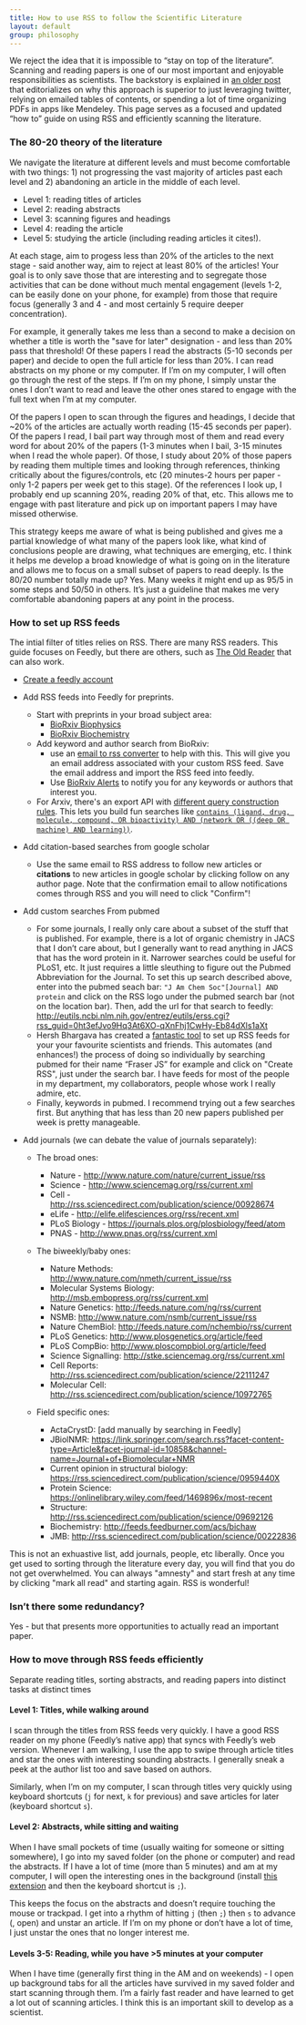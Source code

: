 ```yaml
---
title: How to use RSS to follow the Scientific Literature
layout: default
group: philosophy
---
```


We reject the idea that it is impossible to “stay on top of the literature”. Scanning and reading papers is one of our most important and enjoyable responsibilities as scientists. The backstory is explained in [an older post](https://fraserlab.com/2013/09/28/The-Fraser-Lab-method-of-following-the-scientific-literature/) that editorializes on why this approach is superior to just leveraging twitter, relying on emailed tables of contents, or spending a lot of time organizing PDFs in apps like Mendeley. This page serves as a focused and updated “how to” guide on using RSS and efficiently scanning the literature.

### The 80-20 theory of the literature

We navigate the literature at different levels and must become comfortable with two things: 1) not progressing the vast majority of articles past each level and 2) abandoning an article in the middle of each level.


* Level 1: reading titles of articles
* Level 2: reading abstracts
* Level 3: scanning figures and headings
* Level 4: reading the article
* Level 5: studying the article (including reading articles it cites!).

At each stage, aim to progess less than 20% of the articles to the next stage - said another way, aim to reject at least 80% of the articles! Your goal is to only save those that are interesting and to segregate those activities that can be done without much mental engagement (levels 1-2, can be easily done on your phone, for example) from those that require focus (generally 3 and 4 - and most certainly 5 require deeper concentration).

For example, it generally takes me less than a second to make a decision on whether a title is worth the "save for later" designation - and less than 20% pass that threshold! Of these papers I read the abstracts (5-10 seconds per paper) and decide to open the full article for less than 20%.  I can read abstracts on my phone or my computer. If I’m on my computer, I will often go through the rest of the steps. If I’m on my phone, I simply unstar the ones I don’t want to read and leave the other ones stared to engage with the full text when I’m at my computer.

Of the papers I open to scan through the figures and headings, I decide that ~20% of the articles are actually worth reading (15-45 seconds per paper).   Of the papers I read, I bail part way through most of them and read every word for about 20% of the papers (1-3 minutes when I bail, 3-15 minutes when I read the whole paper). Of those, I study about 20% of those papers by reading them multiple times and looking through references, thinking critically about the figures/controls, etc (20 minutes-2 hours per paper - only 1-2 papers per week get to this stage). Of the references I look up, I probably end up scanning 20%, reading 20% of that, etc. This allows me to engage with past literature and pick up on important papers I may have missed otherwise.

This strategy keeps me aware of what is being published and gives me a partial knowledge of what many of the papers look like, what kind of conclusions people are drawing, what techniques are emerging, etc.  I think it helps me develop a broad knowledge of what is going on in the literature and allows me to focus on a small subset of papers to read deeply. Is the 80/20 number totally made up? Yes. Many weeks it might end up as 95/5 in some steps and 50/50 in others.  It’s just a guideline that makes me very comfortable abandoning papers at any point in the process.

### How to set up RSS feeds

The intial filter of titles relies on RSS. There are many RSS readers. This guide focuses on Feedly, but there are others, such as [The Old Reader](http://theoldreader.com/) that can also work.

* [Create a feedly account](http://cloud.feedly.com/#start)
* Add RSS feeds into Feedly for preprints.
  * Start with preprints in your broad subject area:
    * [BioRxiv Biophysics](https://connect.biorxiv.org/biorxiv_xml.php?subject=biophysics)
    * [BioRxiv Biochemistry](http://connect.biorxiv.org/biorxiv_xml.php?subject=biochemistry)
  * Add keyword and author search from BioRxiv:
    * use an [email to rss converter](https://www.kill-the-newsletter.com/) to help with this. This will give you an email address associated with your custom RSS feed. Save the email address and import the RSS feed into feedly.
    * Use [BioRxiv Alerts](https://www.biorxiv.org/alerts) to notify you for any keywords or authors that interest you.
  * For Arxiv, there's an export API with [different query construction rules](https://arxiv.org/help/api/user-manual#query_details). This lets you build fun searches like [`contains (ligand, drug, molecule, compound, OR bioactivity) AND (network OR ((deep OR machine) AND learning))`](http://export.arxiv.org/api/query?search_query=all:%28ligand+OR+drug+OR+molecule+OR+compound+OR+bioactivity%29+AND+%28network+OR+%28%28deep+OR+machine%29+AND+learning%29%29).
* Add citation-based searches from google scholar
  * Use the same email to RSS address to follow new articles or **citations** to new articles in google scholar by clicking follow on any author page. Note that the confirmation email to allow notifications comes through RSS and you will need to click "Confirm"!
* Add custom searches From pubmed
  * For some journals, I really only care about a subset of the stuff that is published. For example, there is a lot of organic chemistry in JACS that I don’t care about, but I generally want  to read anything in JACS that has the word protein in it. Narrower searches could be useful for PLoS1, etc. It just requires a little sleuthing to figure out the Pubmed Abbreviation for the Journal. To set this up search described above, enter into the pubmed seach bar: `"J Am Chem Soc"[Journal] AND protein` and click on the RSS logo under the pubmed search bar (not on the location bar). Then, add the url for that search to feedly: <http://eutils.ncbi.nlm.nih.gov/entrez/eutils/erss.cgi?rss_guid=0ht3efJvo9Hq3At6XO-qXnFhj1CwHy-Eb84dXls1aXt>
  * Hersh Bhargava has created a [fantastic tool](https://hershbhargava.com/writing/adaptively-following-the-scientific-literature/) to set up RSS feeds for your your favourite scientists and friends. This automates (and enhances!) the process of doing so individually by searching pubmed for their name “Fraser JS” for example and click on "Create RSS", just under the search bar.  I have feeds for most of the people in my department, my collaborators, people whose work I really admire, etc.
  * Finally, keywords in pubmed. I recommend trying out a few searches first. But anything that has less than 20 new papers published per week is pretty manageable.

* Add journals (we can debate the value of journals separately):
  * The broad ones:
    * Nature - <http://www.nature.com/nature/current_issue/rss>
    * Science - <http://www.sciencemag.org/rss/current.xml>
    * Cell - <http://rss.sciencedirect.com/publication/science/00928674>
    * eLife - <http://elife.elifesciences.org/rss/recent.xml>
    * PLoS Biology - <https://journals.plos.org/plosbiology/feed/atom>
    * PNAS - <http://www.pnas.org/rss/current.xml>
  * The biweekly/baby ones:
    * Nature Methods: <http://www.nature.com/nmeth/current_issue/rss>
    * Molecular Systems Biology: <http://msb.embopress.org/rss/current.xml>
    * Nature Genetics: <http://feeds.nature.com/ng/rss/current>
    * NSMB: <http://www.nature.com/nsmb/current_issue/rss>
    * Nature ChemBiol: <http://feeds.nature.com/nchembio/rss/current>
    * PLoS Genetics: <http://www.plosgenetics.org/article/feed>
    * PLoS CompBio: <http://www.ploscompbiol.org/article/feed>
    * Science Signalling: <http://stke.sciencemag.org/rss/current.xml>
    * Cell Reports: <http://rss.sciencedirect.com/publication/science/22111247>
    * Molecular Cell: <http://rss.sciencedirect.com/publication/science/10972765>

  * Field specific ones:
    * ActaCrystD: \[add manually by searching in Feedly\]
    * JBiolNMR: <https://link.springer.com/search.rss?facet-content-type=Article&facet-journal-id=10858&channel-name=Journal+of+Biomolecular+NMR>
    * Current opinion in structural biology: <https://rss.sciencedirect.com/publication/science/0959440X>
    * Protein Science: <https://onlinelibrary.wiley.com/feed/1469896x/most-recent>
    * Structure: <http://rss.sciencedirect.com/publication/science/09692126>
    * Biochemistry: <http://feeds.feedburner.com/acs/bichaw>
    * JMB: <http://rss.sciencedirect.com/publication/science/00222836>

This is not an exhuastive list, add journals, people, etc liberally. Once you get used to sorting through the literature every day, you will find that you do not get overwhelmed. You can always "amnesty" and start fresh at any time by clicking "mark all read" and starting again. RSS is wonderful!

### Isn’t there some redundancy?

Yes - but that presents more opportunities to actually read an important paper.

### How to move through RSS feeds efficiently

Separate reading titles, sorting abstracts, and reading papers into distinct tasks at distinct times

#### Level 1: Titles, while walking around

I scan through the titles from RSS feeds very quickly. I have a good RSS reader on my phone (Feedly’s native app) that syncs with Feedly’s web version. Whenever I am walking, I use the app to swipe through article titles and star the ones with interesting sounding abstracts. I generally sneak a peek at the author list too and save based on authors.

Similarly, when I’m on my computer, I scan through titles very quickly using keyboard shortcuts (`j` for next, `k` for previous) and save articles for later (keyboard shortcut `s`).  

#### Level 2: Abstracts, while sitting and waiting

When I have small pockets of time (usually waiting for someone or sitting somewhere), I go into my saved folder (on the phone or computer) and read the abstracts.  If I have a lot of time (more than 5 minutes) and am at my computer, I will open the interesting ones in the background (install [this extension](https://chrome.google.com/webstore/detail/feedly-background-tab/gjlijkhcebalcchkhgaiflaooghmoegk) and then the keyboard shortcut is `;`).

This keeps the focus on the abstracts and doesn’t require touching the mouse or trackpad.  I get into a rhythm of hitting `j` (then `;`) then `s` to advance (, open) and unstar an article.  If I’m on my phone or don’t have a lot of time, I just unstar the ones that no longer interest me.

#### Levels 3-5: Reading, while you have >5 minutes at your computer

When I have time (generally first thing in the AM and on weekends) - I open up background tabs for all the articles have survived in my saved folder and start scanning through them.  I’m a fairly fast reader and have learned to get a lot out of scanning articles. I think this is an important skill to develop as a scientist.
